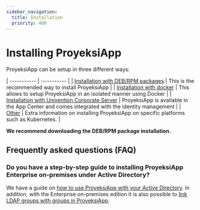 ```yaml
---
sidebar_navigation:
  title: Installation
  priority: 400
---
```


# Installing ProyeksiApp

ProyeksiApp can be setup in three different ways:

| ----------- | :---------- |
| [Installation with DEB/RPM packages](./packaged) | This is the recommended way to install ProyeksiApp |
| [Installation with docker](./docker) | This allows to setup ProyeksiApp in an isolated manner using Docker |
| [Installation with Univention Corporate Server](./univention) | ProyeksiApp is available in the App Center and comes integrated with the identity management |
| [Other](misc/) | Extra information on installing ProyeksiApp on specific platforms such as Kubernetes. |

**We recommend downloading the DEB/RPM package installation.**

## Frequently asked questions (FAQ)

### Do you have a step-by-step guide to installing ProyeksiApp Enterprise on-premises under Active Directory?

We have a guide on [how to use ProyeksiApp with your Active Directory](../../system-admin-guide/authentication/ldap-authentication/).
In addition, with the Enterprise on-premises edition it is also possible to [link LDAP groups with groups in ProyeksiApp](../../system-admin-guide/authentication/ldap-authentication/ldap-group-synchronization/).
